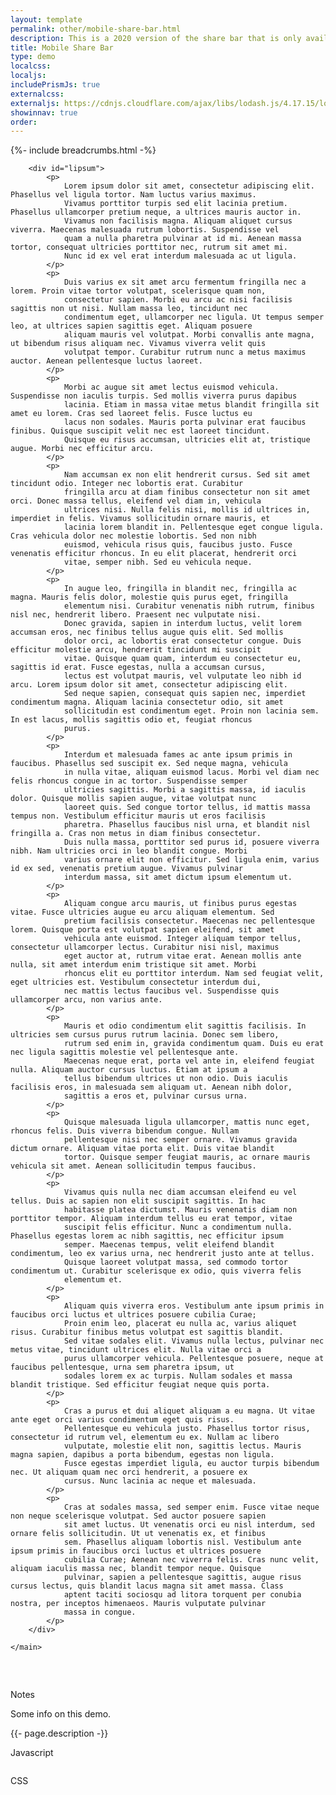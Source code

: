 ```yaml
---
layout: template
permalink: other/mobile-share-bar.html
description: This is a 2020 version of the share bar that is only available in mobile. The share bar will only be visible if the user is over 100 pixels from the top of the page, and scrolling up. There's also an event for displaying it on resize if the scroll position far enough down the page.
title: Mobile Share Bar
type: demo
localcss: 
localjs:
includePrismJs: true
externalcss: 
externaljs: https://cdnjs.cloudflare.com/ajax/libs/lodash.js/4.17.15/lodash.min.js, https://cdnjs.cloudflare.com/ajax/libs/clipboard.js/2.0.4/clipboard.min.js
showinnav: true
order: 
---
```


{%- include breadcrumbs.html -%}

<style>

.cdc-icon-fb {
  color: #3b5998;
}

.cdc-icon-twitter-white {
  color: #00b6f1;
}

.navbar {
  display: none;
}

.navbar[style*='display: block'] {
  display: -webkit-box !important;
  display: flex !important;
}

[class*='cdc-icon-linkedin'] {
  color: #007bb5;
}

.cdc-icon-email {
  color: #333;
}

.share-bar {
  box-shadow: 0px -1px 2px 0px rgba(0, 0, 0, 0.5);
  padding: 0.3rem 0.75rem;
}
.share-bar li {
  margin-bottom: 0;
}


.body-wrapper {
	margin-bottom: 60px;
}

</style>


<div class="container d-flex flex-wrap body-wrapper">
	<main class="col-12 order-lg-2" role="main" aria-label="Main Content Area">

		<div id="lipsum">
			<p>
				Lorem ipsum dolor sit amet, consectetur adipiscing elit. Phasellus vel ligula tortor. Nam luctus varius maximus.
				Vivamus porttitor turpis sed elit lacinia pretium. Phasellus ullamcorper pretium neque, a ultrices mauris auctor in.
				Vivamus non facilisis magna. Aliquam aliquet cursus viverra. Maecenas malesuada rutrum lobortis. Suspendisse vel
				quam a nulla pharetra pulvinar at id mi. Aenean massa tortor, consequat ultricies porttitor nec, rutrum sit amet mi.
				Nunc id ex vel erat interdum malesuada ac ut ligula.
			</p>
			<p>
				Duis varius ex sit amet arcu fermentum fringilla nec a lorem. Proin vitae tortor volutpat, scelerisque quam non,
				consectetur sapien. Morbi eu arcu ac nisi facilisis sagittis non ut nisi. Nullam massa leo, tincidunt nec
				condimentum eget, ullamcorper nec ligula. Ut tempus semper leo, at ultrices sapien sagittis eget. Aliquam posuere
				aliquam mauris vel volutpat. Morbi convallis ante magna, ut bibendum risus aliquam nec. Vivamus viverra velit quis
				volutpat tempor. Curabitur rutrum nunc a metus maximus auctor. Aenean pellentesque luctus laoreet.
			</p>
			<p>
				Morbi ac augue sit amet lectus euismod vehicula. Suspendisse non iaculis turpis. Sed mollis viverra purus dapibus
				lacinia. Etiam in massa vitae metus blandit fringilla sit amet eu lorem. Cras sed laoreet felis. Fusce luctus eu
				lacus non sodales. Mauris porta pulvinar erat faucibus finibus. Quisque suscipit velit nec est laoreet tincidunt.
				Quisque eu risus accumsan, ultricies elit at, tristique augue. Morbi nec efficitur arcu.
			</p>
			<p>
				Nam accumsan ex non elit hendrerit cursus. Sed sit amet tincidunt odio. Integer nec lobortis erat. Curabitur
				fringilla arcu at diam finibus consectetur non sit amet orci. Donec massa tellus, eleifend vel diam in, vehicula
				ultrices nisi. Nulla felis nisi, mollis id ultrices in, imperdiet in felis. Vivamus sollicitudin ornare mauris, et
				lacinia lorem blandit in. Pellentesque eget congue ligula. Cras vehicula dolor nec molestie lobortis. Sed non nibh
				euismod, vehicula risus quis, faucibus justo. Fusce venenatis efficitur rhoncus. In eu elit placerat, hendrerit orci
				vitae, semper nibh. Sed eu vehicula neque.
			</p>
			<p>
				In augue leo, fringilla in blandit nec, fringilla ac magna. Mauris felis dolor, molestie quis purus eget, fringilla
				elementum nisi. Curabitur venenatis nibh rutrum, finibus nisl nec, hendrerit libero. Praesent nec vulputate nisi.
				Donec gravida, sapien in interdum luctus, velit lorem accumsan eros, nec finibus tellus augue quis elit. Sed mollis
				dolor orci, ac lobortis erat consectetur congue. Duis efficitur molestie arcu, hendrerit tincidunt mi suscipit
				vitae. Quisque quam quam, interdum eu consectetur eu, sagittis id erat. Fusce egestas, nulla a accumsan cursus,
				lectus est volutpat mauris, vel vulputate leo nibh id arcu. Lorem ipsum dolor sit amet, consectetur adipiscing elit.
				Sed neque sapien, consequat quis sapien nec, imperdiet condimentum magna. Aliquam lacinia consectetur odio, sit amet
				sollicitudin est condimentum eget. Proin non lacinia sem. In est lacus, mollis sagittis odio et, feugiat rhoncus
				purus.
			</p>
			<p>
				Interdum et malesuada fames ac ante ipsum primis in faucibus. Phasellus sed suscipit ex. Sed neque magna, vehicula
				in nulla vitae, aliquam euismod lacus. Morbi vel diam nec felis rhoncus congue in ac tortor. Suspendisse semper
				ultricies sagittis. Morbi a sagittis massa, id iaculis dolor. Quisque mollis sapien augue, vitae volutpat nunc
				laoreet quis. Sed congue tortor tellus, id mattis massa tempus non. Vestibulum efficitur mauris ut eros facilisis
				pharetra. Phasellus faucibus nisl urna, et blandit nisl fringilla a. Cras non metus in diam finibus consectetur.
				Duis nulla massa, porttitor sed purus id, posuere viverra nibh. Nam ultricies orci in leo blandit congue. Morbi
				varius ornare elit non efficitur. Sed ligula enim, varius id ex sed, venenatis pretium augue. Vivamus pulvinar
				interdum massa, sit amet dictum ipsum elementum ut.
			</p>
			<p>
				Aliquam congue arcu mauris, ut finibus purus egestas vitae. Fusce ultricies augue eu arcu aliquam elementum. Sed
				pretium facilisis consectetur. Maecenas nec pellentesque lorem. Quisque porta est volutpat sapien eleifend, sit amet
				vehicula ante euismod. Integer aliquam tempor tellus, consectetur ullamcorper lectus. Curabitur nisi nisl, maximus
				eget auctor at, rutrum vitae erat. Aenean mollis ante nulla, sit amet interdum enim tristique sit amet. Morbi
				rhoncus elit eu porttitor interdum. Nam sed feugiat velit, eget ultricies est. Vestibulum consectetur interdum dui,
				nec mattis lectus faucibus vel. Suspendisse quis ullamcorper arcu, non varius ante.
			</p>
			<p>
				Mauris et odio condimentum elit sagittis facilisis. In ultricies sem cursus purus rutrum lacinia. Donec sem libero,
				rutrum sed enim in, gravida condimentum quam. Duis eu erat nec ligula sagittis molestie vel pellentesque ante.
				Maecenas neque erat, porta vel ante in, eleifend feugiat nulla. Aliquam auctor cursus luctus. Etiam at ipsum a
				tellus bibendum ultrices ut non odio. Duis iaculis facilisis eros, in malesuada sem aliquam ut. Aenean nibh dolor,
				sagittis a eros et, pulvinar cursus urna.
			</p>
			<p>
				Quisque malesuada ligula ullamcorper, mattis nunc eget, rhoncus felis. Duis viverra bibendum congue. Nullam
				pellentesque nisi nec semper ornare. Vivamus gravida dictum ornare. Aliquam vitae porta elit. Duis vitae blandit
				tortor. Quisque semper feugiat mauris, ac ornare mauris vehicula sit amet. Aenean sollicitudin tempus faucibus.
			</p>
			<p>
				Vivamus quis nulla nec diam accumsan eleifend eu vel tellus. Duis ac sapien non elit suscipit sagittis. In hac
				habitasse platea dictumst. Mauris venenatis diam non porttitor tempor. Aliquam interdum tellus eu erat tempor, vitae
				suscipit felis efficitur. Nunc a condimentum nulla. Phasellus egestas lorem ac nibh sagittis, nec efficitur ipsum
				semper. Maecenas tempus, velit eleifend blandit condimentum, leo ex varius urna, nec hendrerit justo ante at tellus.
				Quisque laoreet volutpat massa, sed commodo tortor condimentum ut. Curabitur scelerisque ex odio, quis viverra felis
				elementum et.
			</p>
			<p>
				Aliquam quis viverra eros. Vestibulum ante ipsum primis in faucibus orci luctus et ultrices posuere cubilia Curae;
				Proin enim leo, placerat eu nulla ac, varius aliquet risus. Curabitur finibus metus volutpat est sagittis blandit.
				Sed vitae sodales elit. Vivamus nulla lectus, pulvinar nec metus vitae, tincidunt ultrices elit. Nulla vitae orci a
				purus ullamcorper vehicula. Pellentesque posuere, neque at faucibus pellentesque, urna sem pharetra ipsum, ut
				sodales lorem ex ac turpis. Nullam sodales et massa blandit tristique. Sed efficitur feugiat neque quis porta.
			</p>
			<p>
				Cras a purus et dui aliquet aliquam a eu magna. Ut vitae ante eget orci varius condimentum eget quis risus.
				Pellentesque eu vehicula justo. Phasellus tortor risus, consectetur id rutrum vel, elementum eu ex. Nullam ac libero
				vulputate, molestie elit non, sagittis lectus. Mauris magna sapien, dapibus a porta bibendum, egestas non ligula.
				Fusce egestas imperdiet ligula, eu auctor turpis bibendum nec. Ut aliquam quam nec orci hendrerit, a posuere ex
				cursus. Nunc lacinia ac neque et malesuada.
			</p>
			<p>
				Cras at sodales massa, sed semper enim. Fusce vitae neque non neque scelerisque volutpat. Sed auctor posuere sapien
				sit amet luctus. Ut venenatis orci eu nisl interdum, sed ornare felis sollicitudin. Ut ut venenatis ex, et finibus
				sem. Phasellus aliquam lobortis nisl. Vestibulum ante ipsum primis in faucibus orci luctus et ultrices posuere
				cubilia Curae; Aenean nec viverra felis. Cras nunc velit, aliquam iaculis massa nec, blandit tempor neque. Quisque
				pulvinar, sapien a pellentesque sagittis, augue risus cursus lectus, quis blandit lacus magna sit amet massa. Class
				aptent taciti sociosqu ad litora torquent per conubia nostra, per inceptos himenaeos. Mauris vulputate pulvinar
				massa in congue.
			</p>
		</div>

	</main>
</div>

<nav class="navbar navbar-expand navbar-white bg-white fixed-bottom justify-content-between share-bar">
    <a class="navbar-brand" href="http://www.cdc.gov"><img src="https://upload.wikimedia.org/wikipedia/commons/4/45/US-CDC-Logo.png" style="width: 60px" alt=""></a>
	<ul class="navbar-nav ml-auto"><li class="nav-item">
			<a href="https://api.addthis.com/oexchange/0.8/forward/facebook/offer?url=https://search.cdc.gov/search/index.html?query=zika&amp;sitelimit=&amp;utf8=%25E2%259C%2593&amp;affiliate=cdc-main&amp;title=Search%20Results%20%7C%20CDC&amp;description=undefined&amp;via=undefined&amp;media=undefined" class="nav-link">
				<span class="sr-only">Facebook</span><span class="fi cdc-icon-fb x24"></span>
			</a>
		</li><li class="nav-item">
			<a href="https://api.addthis.com/oexchange/0.8/forward/twitter/offer?url=https://search.cdc.gov/search/index.html?query=zika&amp;sitelimit=&amp;utf8=%25E2%259C%2593&amp;affiliate=cdc-main&amp;title=Search%20Results%20%7C%20CDC&amp;description=undefined&amp;via=CDCgov&amp;ct=0&amp;media=undefined" class="nav-link">
				<span class="sr-only">Twitter</span><span class="fi cdc-icon-twitter-white x24"></span>
			</a>
		</li><li class="nav-item">
			<a href="https://api.addthis.com/oexchange/0.8/forward/linkedin/offer?url=https://search.cdc.gov/search/index.html?query=zika&amp;sitelimit=&amp;utf8=%25E2%259C%2593&amp;affiliate=cdc-main&amp;title=Search%20Results%20%7C%20CDC&amp;description=undefined&amp;via=undefined&amp;ct=0&amp;media=undefined" class="nav-link">
				<span class="sr-only">LinkedIn</span><span class="fi cdc-icon-linkedin x24"></span>
			</a>
		</li><li class="nav-item">
			<a href="https://api.addthis.com/oexchange/0.8/forward/email/offer?url=https://search.cdc.gov/search/index.html?query=zika&amp;sitelimit=&amp;utf8=%25E2%259C%2593&amp;affiliate=cdc-main&amp;title=Search%20Results%20%7C%20CDC&amp;description=undefined&amp;via=CDCgov&amp;ct=0&amp;media=undefined" class="nav-link">
				<span class="sr-only">Email</span><span class="fi cdc-icon-email x24"></span>
			</a>
		</li><li class="nav-item">
			<button class="nav-link clipboard btn btn-link" style="padding-top: 5px;"><span class="sr-only">Copy to Clipboard</span><span class="x24 fill-p cdc-icon-link-light"></span></button>
		</li>
	</ul>
</nav>

<script id="prism-source">
    window.addEventListener( 'DOMContentLoaded', function() {
        ( function( $ ) {

			var topContainerHeight = parseInt( $( '.navbar' ).css( 'height' ) );
			var scrolled = false;
			$( window ).on( 'scroll', _.debounce( function() {
				if ( scrolled ) {
					var isMobile = $( window ).width() < 768;
					if ( isMobile ) {
						
						if ( $( this ).scrollTop() > prevScrollTop ) {
							if( $( '.navbar' ).is( ':visible') ) {
								$( '.navbar' ).hide();
							}
						} else if ( $( this ).scrollTop() < prevScrollTop ) {
							if ( $( this ).scrollTop() <= 100 ) {
								$( '.navbar' ).hide();
							} else {
								$( '.navbar' ).show();
							}
						}
						if ( ( window.innerHeight + window.pageYOffset ) >= document.body.offsetHeight ) {
							$( '.navbar' ).stop( true, true ).fadeIn( 'slow' );
    					}
					}
				}
				scrolled = true;
				prevScrollTop = $( this ).scrollTop();
			} ) ).on( 'load resize', _.debounce( function() {
				var isMobile = $( window ).width() < 768;
				if ( isMobile ) {
					if ( $( this ).scrollTop() <= 100 ) {
						$( '.navbar' ).hide();
					} else {
						$( '.navbar' ).show();
					}
				} else {
					$( '.navbar' ).hide();
				}
			}, 250 ) );


			new ClipboardJS( '.clipboard', {
				text: function( t, e ) {
					return location.href;
				}
			} ).on( 'success', function( e ) {
				setTooltip( e.trigger, 'Copied!' );
				hideTooltip( e.trigger );
			} ).on( 'error', function( e ) {
				setTooltip( e.trigger, 'Failed!' );
				hideTooltip( e.trigger );
			} );

			$( '.clipboard' ).tooltip( {
				trigger: 'click',
				placement: 'top'
			} );

			// show the tooltip with the message passed in
			function setTooltip( btn, message ) {
				$( btn ).tooltip( 'hide' ).attr( 'data-original-title', message ).tooltip( 'show' );
			}

			// hide the tooltip after timeout
			function hideTooltip( btn ) {
				setTimeout( function() {
					$( btn ).tooltip( 'hide' );
				}, 1000 );
			}

        } )( jQuery );
    } );
</script>


<div aria-multiselectable="true" class="accordion indicator-plus accordion-white mb-3 mt-3" id="accordion-4" role="tabpanel">
	<div class="card">
		<div aria-expanded="false" class="card-header collapsed" data-target="#accordion-4-collapse-3" data-toggle="collapse" id="accordion-4-card-3" role="tab">
			<a class="card-title" data-controls="accordion-4-collapse-3">Notes</a>
		</div>
		<div aria-labelledby="accordion-4-card-3" class="collapse show" id="accordion-4-collapse-3" role="tabpanel">
			<div class="card-body">
				<p>Some info on this demo.</p>
				<p>{{- page.description -}}</p>
			</div>
		</div>
	</div>
	<div class="card">
		<div aria-expanded="false" class="card-header collapsed" data-target="#accordion-4-collapse-2" data-toggle="collapse" id="accordion-4-card-2" role="tab">
			<a class="card-title" data-controls="accordion-4-collapse-2">Javascript</a>
		</div>
		<div aria-labelledby="accordion-4-card-2" class="collapse" id="accordion-4-collapse-2" role="tabpanel">
			<div class="card-body">
				<div class="row">
					<div class="col">
						<pre id="script-output"></pre>
					</div>
				</div>
			</div>
		</div>
	</div>
	<div class="card">
		<div aria-expanded="false" class="card-header collapsed" data-target="#accordion-4-collapse-1" data-toggle="collapse" id="accordion-4-card-1" role="tab">
			<a class="card-title" data-controls="accordion-4-collapse-1">CSS</a>
		</div>
		<div aria-labelledby="accordion-4-card-1" class="collapse" id="accordion-4-collapse-1" role="tabpanel">
			<div class="card-body">
				<div class="row">
					<div class="col">
						<pre><code class="language-css line-numbers"><script type="prism-html-markup">.cdc-icon-fb {
	color: #3b5998;
}

.cdc-icon-twitter-white {
	color: #00b6f1;
}

.navbar {
	display: none;
}

.navbar[style*='display: block'] {
	display: -webkit-box !important;
	display: flex !important;
}

[class*='cdc-icon-linkedin'] {
	color: #007bb5;
}

.cdc-icon-email {
	color: #333;
}

.share-bar {
	box-shadow: 0px -1px 2px 0px rgba(0, 0, 0, 0.5);
	padding: 0.3rem 0.75rem;
}

.share-bar li {
	margin-bottom: 0;
}</script></code>
						</pre>
					</div>
				</div>
			</div>
		</div>
	</div>	
</div>
